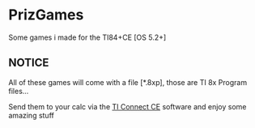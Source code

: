 # PrizGames
Some games i made for the TI84+CE [OS 5.2+]

## NOTICE
All of these games will come with a file [\*.8xp], those are TI 8x Program files...

Send them to your calc via the [TI Connect CE](https://education.ti.com/en/products/computer-software/ti-connect-ce-sw) 
software and enjoy some amazing stuff
